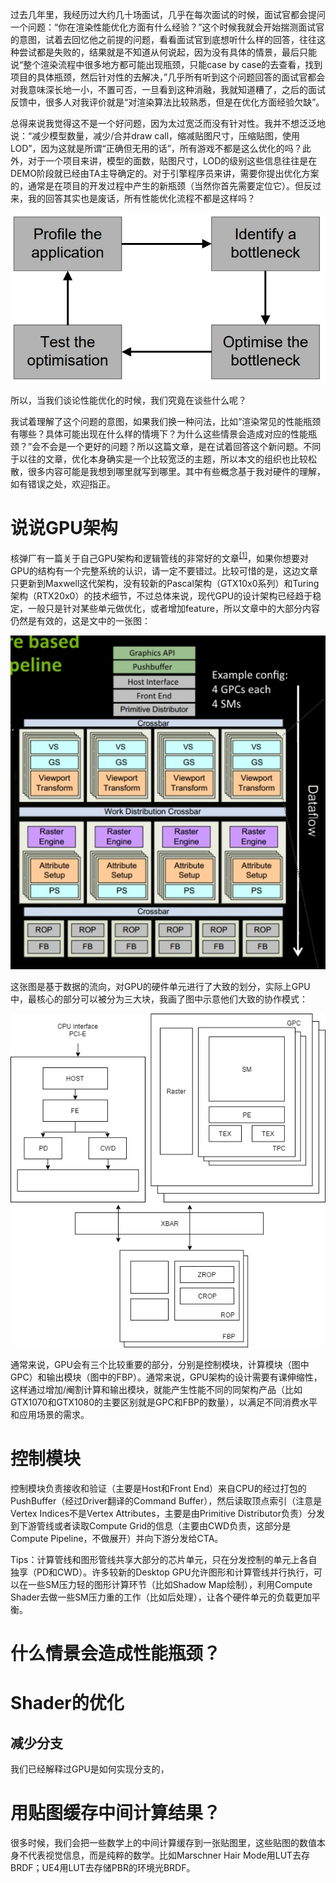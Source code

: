 过去几年里，我经历过大约几十场面试，几乎在每次面试的时候，面试官都会提问一个问题：“你在渲染性能优化方面有什么经验？”这个时候我就会开始揣测面试官的意图，试着去回忆他之前提的问题，看看面试官到底想听什么样的回答，往往这种尝试都是失败的，结果就是不知道从何说起，因为没有具体的情景，最后只能说“整个渲染流程中很多地方都可能出现瓶颈，只能case by case的去查看，找到项目的具体瓶颈，然后针对性的去解决，”几乎所有听到这个问题回答的面试官都会对我意味深长地一小，不置可否，一旦看到这种消融，我就知道糟了，之后的面试反馈中，很多人对我评价就是“对渲染算法比较熟悉，但是在优化方面经验欠缺”。

总得来说我觉得这不是一个好问题，因为太过宽泛而没有针对性。我并不想泛泛地说：“减少模型数量，减少/合并draw call，缩减贴图尺寸，压缩贴图，使用LOD”，因为这就是所谓“正确但无用的话”，所有游戏不都是这么优化的吗？此外，对于一个项目来讲，模型的面数，贴图尺寸，LOD的级别这些信息往往是在DEMO阶段就已经由TA主导确定的。对于引擎程序员来讲，需要你提出优化方案的，通常是在项目的开发过程中产生的新瓶颈（当然你首先需要定位它）。但反过来，我的回答其实也是废话，所有性能优化流程不都是这样吗？

![](1.jpg)

所以，当我们谈论性能优化的时候，我们究竟在谈些什么呢？

我试着理解了这个问题的意图，如果我们换一种问法，比如“渲染常见的性能瓶颈有哪些？具体可能出现在什么样的情境下？为什么这些情景会造成对应的性能瓶颈？”会不会是一个更好的问题？所以这篇文章，是在试着回答这个新问题。不同于以往的文章，优化本身确实是一个比较宽泛的主题，所以本文的组织也比较松散，很多内容可能是我想到哪里就写到哪里。其中有些概念基于我对硬件的理解，如有错误之处，欢迎指正。

# 说说GPU架构

核弹厂有一篇关于自己GPU架构和逻辑管线的非常好的文章<sup><a href="https://developer.nvidia.com/content/life-triangle-nvidias-logical-pipeline" target="_blank" title="life is triangle">[1]</a></sup>，如果你想要对GPU的结构有一个完整系统的认识，请一定不要错过。比较可惜的是，这边文章只更新到Maxwell这代架构，没有较新的Pascal架构（GTX10x0系列）和Turing架构（RTX20x0）的技术细节，不过总体来说，现代GPU的设计架构已经趋于稳定，一般只是针对某些单元做优化，或者增加feature，所以文章中的大部分内容仍然是有效的，这是文中的一张图：

![](2.jpg)

这张图是基于数据的流向，对GPU的硬件单元进行了大致的划分，实际上GPU中，最核心的部分可以被分为三大块，我画了图中示意他们大致的协作模式：

![](3.jpg)

通常来说，GPU会有三个比较重要的部分，分别是控制模块，计算模块（图中GPC）和输出模块（图中的FBP）。通常来说，GPU架构的设计需要有课伸缩性，这样通过增加/阉割计算和输出模块，就能产生性能不同的同架构产品（比如GTX1070和GTX1080的主要区别就是GPC和FBP的数量），以满足不同消费水平和应用场景的需求。

# 控制模块
控制模块负责接收和验证（主要是Host和Front End）来自CPU的经过打包的PushBuffer（经过Driver翻译的Command Buffer），然后读取顶点索引（注意是Vertex Indices不是Vertex Attributes，主要是由Primitive Distributor负责）分发到下游管线或者读取Compute Grid的信息（主要由CWD负责，这部分是Compute Pipeline，不做展开）并向下游分发给CTA。

Tips：计算管线和图形管线共享大部分的芯片单元，只在分发控制的单元上各自独享（PD和CWD）。许多较新的Desktop GPU允许图形和计算管线并行执行，可以在一些SM压力轻的图形计算环节（比如Shadow Map绘制），利用Compute Shader去做一些SM压力重的工作（比如后处理），让各个硬件单元的负载更加平衡。

# 什么情景会造成性能瓶颈？



# Shader的优化

## 减少分支

我们已经解释过GPU是如何实现分支的，

# 用贴图缓存中间计算结果？
很多时候，我们会把一些数学上的中间计算缓存到一张贴图里，这些贴图的数值本身不代表视觉信息，而是纯粹的数学。比如Marschner Hair Mode用LUT去存BRDF；UE4用LUT去存储PBR的环境光BRDF。